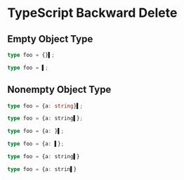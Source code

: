 # TypeScript Backward Delete
## Empty Object Type
```ts
type foo = {}▌;
```
```ts
type foo = ▌;
```

## Nonempty Object Type
```ts
type foo = {a: string}▌;
```
```ts
type foo = {a: string▌};
```

```ts
type foo = {a: }▌;
```
```ts
type foo = {a: ▌};
```

```ts
type foo = {a: string▌}
```
```ts
type foo = {a: strin▌}
```